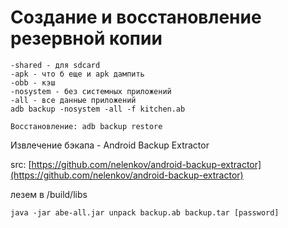 # Создание и восстановление резервной копии

```text
-shared - для sdcard
-apk - что б еще и apk дампить
-obb - кэш
-nosystem - без системных приложений
-all - все данные приложений
adb backup -nosystem -all -f kitchen.ab

Восстановление: adb backup restore
```

Извлечение бэкапа - Android Backup Extractor

src: [https://github.com/nelenkov/android-backup-extractor](https://github.com/nelenkov/android-backup-extractor)

лезем в /build/libs

```text
java -jar abe-all.jar unpack backup.ab backup.tar [password]
```



